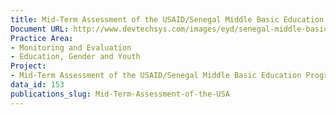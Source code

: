 ```yaml
---
title: Mid-Term Assessment of the USAID/Senegal Middle Basic Education Program
Document URL: http://www.devtechsys.com/images/eyd/senegal-middle-basic-education-program-mid-term-assessment.pdf
Practice Area:
- Monitoring and Evaluation
- Education, Gender and Youth
Project:
- Mid-Term Assessment of the USAID/Senegal Middle Basic Education Program
data_id: 153
publications_slug: Mid-Term-Assessment-of-the-USA
---
```


